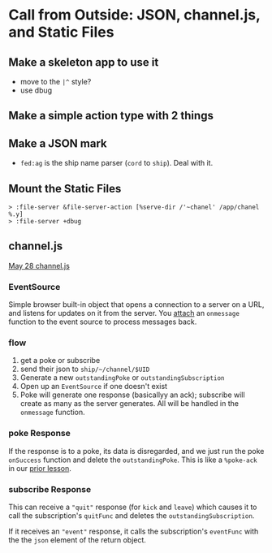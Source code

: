 # Call from Outside: JSON, channel.js, and Static Files

## Make a skeleton app to use it
* move to the `|^` style?
* use dbug

## Make a simple action type with 2 things

## Make a JSON mark
- `fed:ag` is the ship name parser (`cord` to `ship`). Deal with it.

## Mount the Static Files
```
> :file-server &file-server-action [%serve-dir /'~chanel' /app/chanel %.y]
> :file-server +dbug
```

## channel.js
[May 28 channel.js](https://github.com/urbit/urbit/blob/4fded00005770a84a53ff77a81ba71353f84b4bd/pkg/arvo/app/landscape/js/channel.js)

### EventSource
Simple browser built-in object that opens a connection to a server on a URL, and listens for updates on it from the server. You [attach](https://github.com/urbit/urbit/blob/4fded00005770a84a53ff77a81ba71353f84b4bd/pkg/arvo/app/landscape/js/channel.js#L180) an `onmessage` function to the event source to process messages back.

### flow
1. get a poke or subscribe
2. send their json to `ship/~/channel/$UID`
3. Generate a new `outstandingPoke` or `outstandingSubscription`
4. Open up an `EventSource` if one doesn't exist
5. Poke will generate one response (basicallyy an ack); subscribe will create as many as the server generates. All will be handled in the `onmessage` function.

### poke Response
If the response is to a poke, its data is disregarded, and we just run the poke `onSuccess` function and delete the `outstandingPoke`. This is like a `%poke-ack` in our [prior lesson](poke.md).

### subscribe Response
This can receive a `"quit"` response (for `kick` and `leave`) which causes it to call the subscription's `quitFunc` and deletes the `outstandingSubscription`.

If it receives an `"event"` response, it calls the subscription's `eventFunc` with the the `json` element of the return object.
